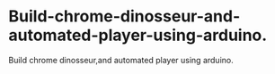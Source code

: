 # Build-chrome-dinosseur-and-automated-player-using-arduino.
Build chrome dinosseur,and automated player using arduino.
